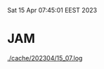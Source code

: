 Sat 15 Apr 07:45:01 EEST 2023
# JAM
<a href='./cache/202304/15_07.log'>./cache/202304/15_07.log</a>
